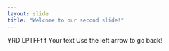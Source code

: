 ```yaml
---
layout: slide
title: "Welcome to our second slide!"
---
```

YRD LPTFFf f Your text
Use the left arrow to go back!

